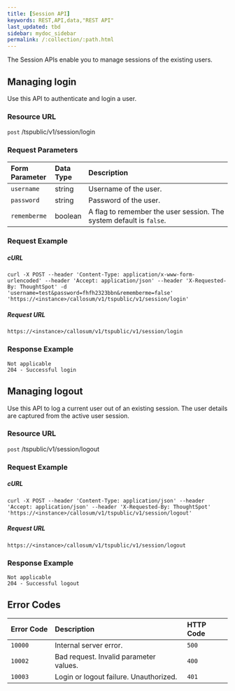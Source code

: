```yaml
---
title: [Session API]
keywords: REST,API,data,"REST API"
last_updated: tbd
sidebar: mydoc_sidebar
permalink: /:collection/:path.html
---
```

The Session APIs enable you to manage sessions of the existing users.

## Managing login
Use this API to authenticate and login a user.

### Resource URL
<code class="api-method-post">post</code> /tspublic/v1/session/login

### Request Parameters

<table>
   <colgroup>
   <col style="width:20%" />
   <col style="width:15%" />
   <col style="width:65%" />
   </colgroup>
   <thead class="thead" style="text-align:left;">
      <tr>
         <th>Form Parameter</th>
         <th>Data Type</th>
         <th>Description</th>
      </tr>
   </thead>
   <tbody>
    <tr> <td><code>username</code></td> <td>string</td> <td>Username of the user.</td> </tr>
    <tr> <td><code>password</code></td> <td>string</td> <td>Password of the user.</td> </tr>
    <tr> <td><code>rememberme</code></td> <td>boolean</td> <td>A flag to remember the user session. The system default is <code>false</code>.</td></tr>
  </tbody>
</table>

### Request Example
##### cURL

```
curl -X POST --header 'Content-Type: application/x-www-form-urlencoded' --header 'Accept: application/json' --header 'X-Requested-By: ThoughtSpot' -d 'username=test&password=fhfh2323bbn&rememberme=false' 'https://<instance>/callosum/v1/tspublic/v1/session/login'
```

##### Request URL

```
https://<instance>/callosum/v1/tspublic/v1/session/login
```
### Response Example
```
Not applicable
204 - Successful login
```

## Managing logout

Use this API to log a current user out of an existing session. The user details are captured from the active user session.

### Resource URL
<code class="api-method-post">post</code> /tspublic/v1/session/logout

### Request Example
##### cURL
```
curl -X POST --header 'Content-Type: application/json' --header 'Accept: application/json' --header 'X-Requested-By: ThoughtSpot' 'https://<instance>/callosum/v1/tspublic/v1/session/logout'
```

##### Request URL

```
https://<instance>/callosum/v1/tspublic/v1/session/logout
```

### Response Example
```
Not applicable
204 - Successful logout
```

## Error Codes
<table>
   <colgroup>
      <col style="width:20%" />
      <col style="width:60%" />
      <col style="width:20%" />
   </colgroup>
   <thead class="thead" style="text-align:left;">
      <tr>
         <th>Error Code</th>
         <th>Description</th>
         <th>HTTP Code</th>
      </tr>
   </thead>
   <tbody>
   <tr> <td><code>10000</code></td>  <td>Internal server error.</td> <td><code>500</code></td></tr>
    <tr> <td><code>10002</code></td>  <td>Bad request. Invalid parameter values.</td> <td><code>400</code></td></tr>
    <tr> <td><code>10003</code></td>  <td>Login or logout failure. Unauthorized.</td><td><code>401</code></td></tr>
  </tbody>
</table>
